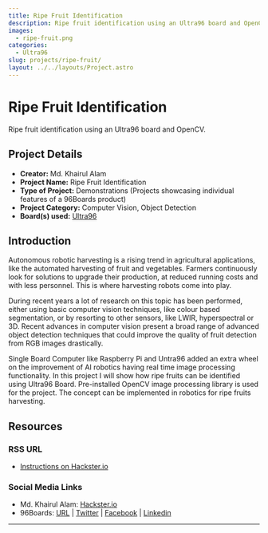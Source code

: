 ```yaml
---
title: Ripe Fruit Identification
description: Ripe fruit identification using an Ultra96 board and OpenCV.
images:
  - ripe-fruit.png
categories:
  - Ultra96
slug: projects/ripe-fruit/
layout: ../../layouts/Project.astro
---
```

# Ripe Fruit Identification


Ripe fruit identification using an Ultra96 board and OpenCV.

## Project Details

- **Creator:** Md. Khairul Alam
- **Project Name:** Ripe Fruit Identification
- **Type of Project:** Demonstrations (Projects showcasing individual features of a 96Boards product)
- **Project Category:** Computer Vision, Object Detection
- **Board(s) used:** [Ultra96](/product/ultra96/)


## Introduction

Autonomous robotic harvesting is a rising trend in agricultural applications, like the automated harvesting of fruit and vegetables. Farmers continuously look for solutions to upgrade their production, at reduced running costs and with less personnel. This is where harvesting robots come into play.

During recent years a lot of research on this topic has been performed, either using basic computer vision techniques, like colour based segmentation, or by resorting to other sensors, like LWIR, hyperspectral or 3D. Recent advances in computer vision present a broad range of advanced object detection techniques that could improve the quality of fruit detection from RGB images drastically.

Single Board Computer like Raspberry Pi and Untra96 added an extra wheel on the improvement of AI robotics having real time image processing functionality. In this project I will show how ripe fruits can be identified using Ultra96 Board. Pre-installed OpenCV image processing library is used for the project. The concept can be implemented in robotics for ripe fruits harvesting. 

## Resources

### RSS URL

- [Instructions on Hackster.io](https://www.hackster.io/taifur/ripe-fruit-identification-9c8848)

### Social Media Links

- Md. Khairul Alam: [Hackster.io](https://www.hackster.io/taifur)
- 96Boards: [URL](https://www.96boards.org/) &#124; [Twitter](https://twitter.com/96boards) &#124; [Facebook](https://www.facebook.com/96Boards) &#124; [Linkedin](https://www.linkedin.com/company/{{site.linkedin_username}}/)



***
